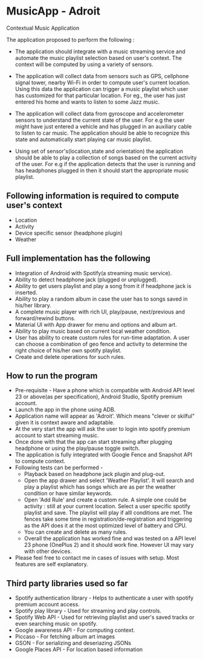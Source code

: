 # MusicApp - Adroit
Contextual Music Application

The application proposed to perform the following :

* The application should integrate with a music streaming service and automate the music playlist selection based on user's context. The context will be computed by using a variety of sensors.

* The application will collect data from sensors such as GPS, cellphone signal tower, nearby Wi-Fi in order to compute user's current location. Using this data the application can trigger a music playlist which user has customized for that particular location. For eg., the user has just entered his home and wants to listen to some Jazz music.

* The application will collect data from gyroscope and accelerometer sensors to understand the current state of the user. For e.g the user might have just entered a vehicle and has plugged in an auxiliary cable to listen to car music. The application should be able to recognize this state and automatically start playing car music playlist.

* Using set of sensor's(location,state and orientation) the application should be able to play a collection of songs based on the current activity of the user. For e.g if the application detects that the user is running and has headphones plugged in then it should start the appropriate music playlist.

## Following information is required to compute user's context ##
* Location
* Activity
* Device specific sensor (headphone plugin)
* Weather

## Full implementation has the following
* Integration of Android with Spotify(a streaming music service).
* Ability to detect headphone jack (plugged or unplugged).
* Ability to get users playlist and play a song from it if headphone jack is inserted.
* Ability to play a random album in case the user has to songs saved in his/her library.
* A complete music player with rich UI, play/pause, next/previous and forward/rewind buttons.
* Material UI with App drawer for menu and options and album art.
* Ability to play music based on current local weather condition.
* User has ability to create custom rules for run-time adaptation. A user can choose a combination of geo fence and activity to determine the right choice of his/her own spotify playlist.
* Create and delete operations for such rules.


## How to run the program ##
* Pre-requisite - Have a phone which is compatible with Android API level 23 or above(as per specification), Android Studio, Spotify premium account.
* Launch the app in the phone using ADB.
* Application name will appear as 'Adroit'. Which means "clever or skilful" given it is context aware and adaptable.
* At the very start the app will ask the user to login into spotify premium account to start streaming music.
* Once done with that the app can start streaming after plugging headphone or using the play/pause toggle switch.
* The application is fully integrated with Google Fence and Snapshot API to compute context.
* Following tests can be performed -
  * Playback based on headphone jack plugin and plug-out.
  * Open the app drawer and select 'Weather Playlist'. It will search and play a playlist which has songs which are as per the      weather condition or have similar keywords.
  * Open 'Add Rule' and create a custom rule. A simple one could be activity : still at your current location. Select a user       specific spotify playlist and save. The playlist will play if alll conditions are met. The fences take some time in           registration/de-registration and triggering as the API does it at the most optimized level of battery and CPU.
  * You can create and delete as many rules.
  * Overall the application has worked fine and was tested on a API level 23 phone (OnePlus 2) and it should work fine.           However UI may vary with other devices.
* Please feel free to contact me in cases of issues with setup. Most features are self explanatory.
  
  

## Third party libraries used so far ##
* Spotify authentication library - Helps to authenticate a user with spotify premium account access.
* Spotify play library - Used for streaming and play controls.
* Spotify Web API - Used for retrieving playlist and user's saved tracks or even searching music on spotify.
* Google awareness API - For computing context.
* Piccaso - For fetching album art images
* GSON - For serializing and deseriazing JSONs
* Google Places API - For location based information
